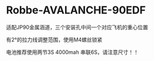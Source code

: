 # Robbe-AVALANCHE-90EDF

适配JP90金属涵道，三个安装孔中间一个对应飞机的重心位置

有2°的拉力线调整范围，使用M4螺丝锁紧

电池推荐使用两节3S 4000mah 串联6S，请注意尺寸！！
